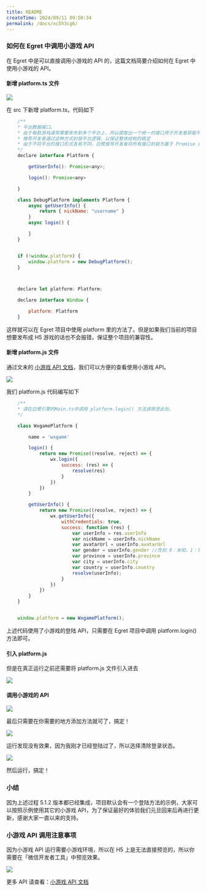 ```yaml
---
title: README
createTime: 2024/09/11 09:50:34
permalink: /docs/xc5h3cg6/
---
```

### 如何在 Egret 中调用小游戏 API

在 Egret 中是可以直接调用小游戏的 API 的，这篇文档简要介绍如何在 Egret 中使用小游戏的 API。

#### 新增 platform.ts 文件

![](platform.jpeg)

在 src 下新增 platform.ts，代码如下

~~~javascript
    /** 
    * 平台数据接口。
    * 由于每款游戏通常需要发布到多个平台上，所以提取出一个统一的接口用于开发者获取平台数据信息
    * 推荐开发者通过这种方式封装平台逻辑，以保证整体结构的稳定
    * 由于不同平台的接口形式各有不同，白鹭推荐开发者将所有接口封装为基于 Promise 的异步形式
    */
    declare interface Platform {

        getUserInfo(): Promise<any>;

        login(): Promise<any>

    }

    class DebugPlatform implements Platform {
        async getUserInfo() {
            return { nickName: "username" }
        }
        async login() {

        }
    }


    if (!window.platform) {
        window.platform = new DebugPlatform();
    }



    declare let platform: Platform;

    declare interface Window {

        platform: Platform
    }
~~~

这样就可以在 Egret 项目中使用 platform 里的方法了。但是如果我们当前的项目想要发布成 H5 游戏的话也不会报错，保证整个项目的兼容性。

#### 新增 platform.js 文件

通过文末的 [小游戏 API 文档](https://mp.weixin.qq.com/debug/wxagame/dev/document/render/canvas/wx.createCanvas.html)，我们可以方便的查看使用小游戏 API。

![](miniplatform.jpeg)

我们 platform.js 代码编写如下
~~~javascript
    /**
    * 请在白鹭引擎的Main.ts中调用 platform.login() 方法调用至此处。
    */

    class WxgamePlatform {

        name = 'wxgame'

        login() {
            return new Promise((resolve, reject) => {
                wx.login({
                    success: (res) => {
                        resolve(res)
                    }
                })
            })
        }

        getUserInfo() {
            return new Promise((resolve, reject) => {
                wx.getUserInfo({
                    withCredentials: true,
                    success: function (res) {
                        var userInfo = res.userInfo
                        var nickName = userInfo.nickName
                        var avatarUrl = userInfo.avatarUrl
                        var gender = userInfo.gender //性别 0：未知、1：男、2：女
                        var province = userInfo.province
                        var city = userInfo.city
                        var country = userInfo.country
                        resolve(userInfo);
                    }
                })
            })
        }
    }


    window.platform = new WxgamePlatform();
~~~
上述代码使用了小游戏的登陆 API，只需要在 Egret 项目中调用 platform.login() 方法即可。

#### 引入 platform.js

但是在真正运行之前还需要将 platform.js 文件引入进去

![](require.jpeg)

#### 调用小游戏的 API

![](login.jpeg)

最后只需要在你需要的地方添加方法就可了，搞定！

![](clean.jpeg)

运行发现没有效果，因为我刚才已经登陆过了，所以选择清除登录状态。

![](case.jpeg)

然后运行，搞定！

### 小结

因为上述过程 5.1.2 版本都已经集成，项目默认会有一个登陆方法的示例，大家可以按照示例使用其它的小游戏 API，为了保证最好的体验我们元旦回来后再进行更新，感谢大家一直以来的支持。

### 小游戏 API 调用注意事项

因为小游戏 API 运行需要小游戏环境，所以在 H5 上是无法直接预览的，所以你需要在「微信开发者工具」中预览效果。

![](first-game.jpg)

更多 API 请查看：[小游戏 API 文档](https://mp.weixin.qq.com/debug/wxagame/dev/document/render/canvas/wx.createCanvas.html)
